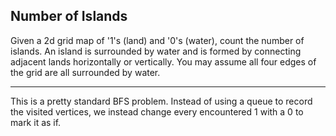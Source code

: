 ## Number of Islands

Given a 2d grid map of '1's (land) and '0's (water), count the number of islands. An island is surrounded by water and is formed by connecting adjacent lands horizontally or vertically. You may assume all four edges of the grid are all surrounded by water.

- - -

This is a pretty standard BFS problem. Instead of using a queue to record the visited vertices, we instead change every encountered 1 with a 0 to mark it as if.
